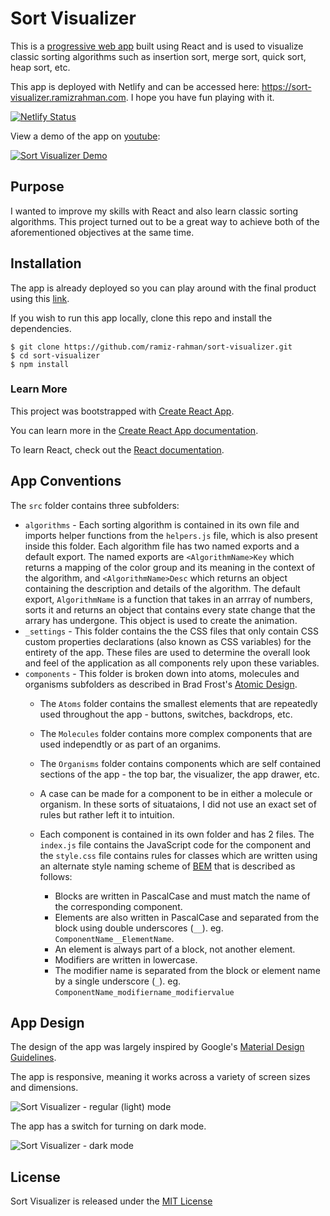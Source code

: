 # Sort Visualizer 

This is a [progressive web app](https://developers.google.com/web/progressive-web-apps) built using React and is used to visualize classic sorting algorithms such as insertion sort, merge sort, quick sort, heap sort, etc. 

This app is deployed with Netlify and can be accessed here: https://sort-visualizer.ramizrahman.com.
I hope you have fun playing with it. 


[![Netlify Status](https://api.netlify.com/api/v1/badges/9b56ce4a-00e8-407c-b862-181d3dc7ee53/deploy-status)](https://app.netlify.com/sites/sort-visualizer/deploys)

View a demo of the app on [youtube](https://www.youtube.com/watch?v=JFjvVmvC3pQ&feature=youtu.be): 

[![Sort Visualizer Demo](http://img.youtube.com/vi/JFjvVmvC3pQ/0.jpg)](http://www.youtube.com/watch?v=JFjvVmvC3pQ "Sort Visualizer Demo")


## Purpose 

I wanted to improve my skills with React and also learn classic sorting algorithms. This project turned out to be a great way to achieve both of the aforementioned objectives at the same time.

## Installation

The app is already deployed so you can play around with the final product using this [link](https://sort-visualizer.ramizrahman.com).

If you wish to run this app locally, clone this repo and install the dependencies.
```
$ git clone https://github.com/ramiz-rahman/sort-visualizer.git
$ cd sort-visualizer
$ npm install
```

### Learn More
This project was bootstrapped with [Create React App](https://github.com/facebook/create-react-app).

You can learn more in the [Create React App documentation](https://facebook.github.io/create-react-app/docs/getting-started).

To learn React, check out the [React documentation](https://reactjs.org/).


## App Conventions 

The `src` folder contains three subfolders: 
  * `algorithms` - Each sorting algorithm is contained in its own file and imports helper functions from the `helpers.js` file, which is also present inside this folder. Each algorithm file has two named exports and a default export. The named exports are `<AlgorithmName>Key` which returns a mapping of the color group and its meaning in the context of the algorithm, and `<AlgorithmName>Desc` which returns an object containing the description and details of the algorithm. The default export, `AlgorithmName` is a function that takes in an arrray of numbers, sorts it and returns an object that contains every state change that the arrary has undergone. This object is used to create the animation. 
  * `_settings` - This folder contains the the CSS files that only contain CSS custom properties declarations (also known as CSS variables) for the entirety of the app. These files are used to determine the overall look and feel of the application as all components rely upon these variables. 
  * `components` - This folder is broken down into atoms, molecules and organisms subfolders as described in Brad Frost's [Atomic Design](http://atomicdesign.bradfrost.com/). 
    * The `Atoms` folder contains the smallest elements that are repeatedly used throughout the app - buttons, switches, backdrops, etc. 
    * The `Molecules` folder contains more complex components that are used independtly or as part of an organims. 
    * The `Organisms` folder contains components which are self contained sections of the app - the top bar, the visualizer, the app drawer, etc. 
    * A case can be made for a component to be in either a molecule or organism. In these sorts of situataions, I did not use an exact set of rules but rather left it to intuition. 
    * Each component is contained in its own folder and has 2 files. The `index.js` file contains the JavaScript code for the component and the `style.css` file contains rules for classes which are written using an alternate style naming scheme of [BEM](https://en.bem.info/methodology/quick-start/) that is described as follows:

       * Blocks are written in PascalCase and must match the name of the corresponding component. 
       * Elements are also written in PascalCase and separated from the block using double underscores (`__`). eg. `ComponentName__ElementName`.
       * An element is always part of a block, not another element. 
       * Modifiers are written in lowercase.
       * The modifier name is separated from the block or element name by a single underscore (`_`). eg. `ComponentName_modifiername_modifiervalue`
   

## App Design

The design of the app was largely inspired by Google's [Material Design Guidelines](https://material.io/design/). 

The app is responsive, meaning it works across a variety of screen sizes and dimensions. 

![Sort Visualizer - regular (light) mode](https://i.imgur.com/wYIircd.png)

The app has a switch for turning on dark mode. 

![Sort Visualizer - dark mode](https://i.imgur.com/HwwiX7X.png)


## License 
Sort Visualizer is released under the [MIT License](https://choosealicense.com/licenses/mit/)
